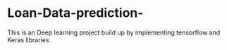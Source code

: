 # Loan-Data-prediction-
This is an Deep learning project build up by implementing tensorflow and Keras libraries 
